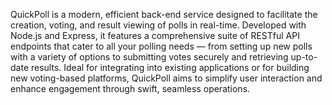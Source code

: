 QuickPoll is a modern, efficient back-end service designed to facilitate the creation, voting, and result viewing of polls in real-time. Developed with Node.js and Express, it features a comprehensive suite of RESTful API endpoints that cater to all your polling needs — from setting up new polls with a variety of options to submitting votes securely and retrieving up-to-date results. Ideal for integrating into existing applications or for building new voting-based platforms, QuickPoll aims to simplify user interaction and enhance engagement through swift, seamless operations.